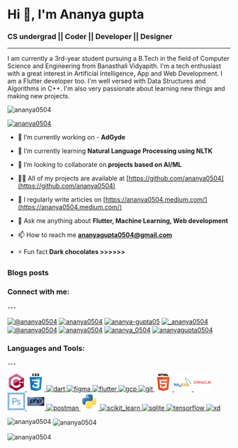 <h1 align="left">Hi 👋, I'm Ananya gupta</h1>
<h3 align="left">CS undergrad || Coder || Developer || Designer</h3>

--- 

I am currently a 3rd-year student pursuing a B.Tech in the field of Computer Science and Engineering from Banasthali Vidyapith. I'm a tech enthusiast with a great interest in Artificial Intelligence, App and Web Development. I am a Flutter developer too. I'm well versed with Data Structures and Algorithms in C++. I'm also very passionate about learning new things and making new projects.

<p align="left"> <img src="https://komarev.com/ghpvc/?username=ananya0504&label=Profile%20views&color=0e75b6&style=flat" alt="ananya0504" /> </p>

<p align="left"> <a href="https://twitter.com/ananya0504" target="blank"><img src="https://img.shields.io/twitter/follow/ananya0504?logo=twitter&style=for-the-badge" alt="ananya0504" /></a> </p>

- 🔭 I’m currently working on - **AdGyde**

- 🌱 I’m currently learning **Natural Language Processing using NLTK**

- 👯 I’m looking to collaborate on **projects based on AI/ML**

- 👨‍💻 All of my projects are available at [https://github.com/ananya0504](https://github.com/ananya0504)

- 📝 I regularly write articles on [https://ananya0504.medium.com/](https://ananya0504.medium.com/)

- 💬 Ask me anything about **Flutter, Machine Learning, Web development**

- 📫 How to reach me **ananyagupta0504@gmail.com**

- ⚡ Fun fact **Dark chocolates >>>>>>**

### Blogs posts
<!-- BLOG-POST-LIST:START -->
<!-- BLOG-POST-LIST:END -->

<h3 align="left">Connect with me:</h3>
---
<p align="left">
<a href="https://dev.to/@ananya0504" target="blank"><img align="center" src="https://cdn.jsdelivr.net/npm/simple-icons@3.0.1/icons/dev-dot-to.svg" alt="@ananya0504" height="30" width="40" /></a>
<a href="https://twitter.com/ananya0504" target="blank"><img align="center" src="https://raw.githubusercontent.com/rahuldkjain/github-profile-readme-generator/master/src/images/icons/Social/twitter.svg" alt="ananya0504" height="30" width="40" /></a>
<a href="https://linkedin.com/in/ananya-gupta05" target="blank"><img align="center" src="https://raw.githubusercontent.com/rahuldkjain/github-profile-readme-generator/master/src/images/icons/Social/linked-in-alt.svg" alt="ananya-gupta05" height="30" width="40" /></a>
<a href="https://instagram.com/_ananya0504" target="blank"><img align="center" src="https://raw.githubusercontent.com/rahuldkjain/github-profile-readme-generator/master/src/images/icons/Social/instagram.svg" alt="_ananya0504" height="30" width="40" /></a>
<a href="https://medium.com/@ananya0504" target="blank"><img align="center" src="https://raw.githubusercontent.com/rahuldkjain/github-profile-readme-generator/master/src/images/icons/Social/medium.svg" alt="@ananya0504" height="30" width="40" /></a>
<a href="https://www.codechef.com/users/ananya0504" target="blank"><img align="center" src="https://cdn.jsdelivr.net/npm/simple-icons@3.1.0/icons/codechef.svg" alt="ananya0504" height="30" width="40" /></a>
<a href="https://www.leetcode.com/ananya_0504" target="blank"><img align="center" src="https://raw.githubusercontent.com/rahuldkjain/github-profile-readme-generator/master/src/images/icons/Social/leet-code.svg" alt="ananya_0504" height="30" width="40" /></a>
<a href="https://auth.geeksforgeeks.org/user/ananyagupta0504" target="blank"><img align="center" src="https://raw.githubusercontent.com/rahuldkjain/github-profile-readme-generator/master/src/images/icons/Social/geeks-for-geeks.svg" alt="ananyagupta0504" height="30" width="40" /></a>
</p>

<h3 align="left">Languages and Tools:</h3>
---
<p align="left"> <a href="https://www.w3schools.com/cpp/" target="_blank"> <img src="https://raw.githubusercontent.com/devicons/devicon/master/icons/cplusplus/cplusplus-original.svg" alt="cplusplus" width="40" height="40"/> </a> <a href="https://www.w3schools.com/css/" target="_blank"> <img src="https://raw.githubusercontent.com/devicons/devicon/master/icons/css3/css3-original-wordmark.svg" alt="css3" width="40" height="40"/> </a> <a href="https://dart.dev" target="_blank"> <img src="https://www.vectorlogo.zone/logos/dartlang/dartlang-icon.svg" alt="dart" width="40" height="40"/> </a> <a href="https://www.figma.com/" target="_blank"> <img src="https://www.vectorlogo.zone/logos/figma/figma-icon.svg" alt="figma" width="40" height="40"/> </a> <a href="https://flutter.dev" target="_blank"> <img src="https://www.vectorlogo.zone/logos/flutterio/flutterio-icon.svg" alt="flutter" width="40" height="40"/> </a> <a href="https://cloud.google.com" target="_blank"> <img src="https://www.vectorlogo.zone/logos/google_cloud/google_cloud-icon.svg" alt="gcp" width="40" height="40"/> </a> <a href="https://git-scm.com/" target="_blank"> <img src="https://www.vectorlogo.zone/logos/git-scm/git-scm-icon.svg" alt="git" width="40" height="40"/> </a> <a href="https://www.w3.org/html/" target="_blank"> <img src="https://raw.githubusercontent.com/devicons/devicon/master/icons/html5/html5-original-wordmark.svg" alt="html5" width="40" height="40"/> </a> <a href="https://www.mysql.com/" target="_blank"> <img src="https://raw.githubusercontent.com/devicons/devicon/master/icons/mysql/mysql-original-wordmark.svg" alt="mysql" width="40" height="40"/> </a> <a href="https://www.oracle.com/" target="_blank"> <img src="https://raw.githubusercontent.com/devicons/devicon/master/icons/oracle/oracle-original.svg" alt="oracle" width="40" height="40"/> </a> <a href="https://www.photoshop.com/en" target="_blank"> <img src="https://raw.githubusercontent.com/devicons/devicon/master/icons/photoshop/photoshop-line.svg" alt="photoshop" width="40" height="40"/> </a> <a href="https://www.php.net" target="_blank"> <img src="https://raw.githubusercontent.com/devicons/devicon/master/icons/php/php-original.svg" alt="php" width="40" height="40"/> </a> <a href="https://postman.com" target="_blank"> <img src="https://www.vectorlogo.zone/logos/getpostman/getpostman-icon.svg" alt="postman" width="40" height="40"/> </a> <a href="https://www.python.org" target="_blank"> <img src="https://raw.githubusercontent.com/devicons/devicon/master/icons/python/python-original.svg" alt="python" width="40" height="40"/> </a> <a href="https://scikit-learn.org/" target="_blank"> <img src="https://upload.wikimedia.org/wikipedia/commons/0/05/Scikit_learn_logo_small.svg" alt="scikit_learn" width="40" height="40"/> </a> <a href="https://www.sqlite.org/" target="_blank"> <img src="https://www.vectorlogo.zone/logos/sqlite/sqlite-icon.svg" alt="sqlite" width="40" height="40"/> </a> <a href="https://www.tensorflow.org" target="_blank"> <img src="https://www.vectorlogo.zone/logos/tensorflow/tensorflow-icon.svg" alt="tensorflow" width="40" height="40"/> </a> <a href="https://www.adobe.com/products/xd.html" target="_blank"> <img src="https://cdn.worldvectorlogo.com/logos/adobe-xd.svg" alt="xd" width="40" height="40"/> </a> </p>

<p><img align="left" src="https://github-readme-stats.vercel.app/api/top-langs?username=ananya0504&show_icons=true&locale=en&layout=compact" alt="ananya0504" /></p>

<p>&nbsp;<img align="center" src="https://github-readme-stats.vercel.app/api?username=ananya0504&show_icons=true&locale=en" alt="ananya0504" /></p>

<p><img align="center" src="https://github-readme-streak-stats.herokuapp.com/?user=ananya0504&" alt="ananya0504" /></p>
